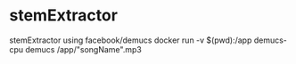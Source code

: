 # stemExtractor
stemExtractor using facebook/demucs
docker run -v $(pwd):/app demucs-cpu demucs /app/"songName".mp3